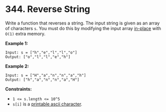 # 344. Reverse String
Write a function that reverses a string. The input string is given as an array of characters `s`. You must do this by modifying the input array [in-place](https://en.wikipedia.org/wiki/In-place_algorithm) with `O(1)` extra memory.

**Example 1:**
```
Input: s = ["h","e","l","l","o"]
Output: ["o","l","l","e","h"]
```

**Example 2:**
```
Input: s = ["H","a","n","n","a","h"]
Output: ["h","a","n","n","a","H"]
```

**Constraints:**
- `1 <= s.length <= 10^5`
- `s[i]` is a [printable ascii character](https://en.wikipedia.org/wiki/ASCII#Printable_characters).
